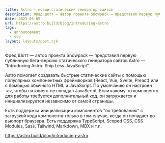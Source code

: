 ```yaml
---
title: Astro — новый статический генератор сайтов
description: Фред Шотт — автор проекта Snowpack — представил первую публичную бета-версию статического генератора сайтов Astro
date: 2021-06-09
url: https://astro.build/blog/introducing-astro
tags:
  - announcement
  - ssg
layout: layouts/post.njk
---
```

Фред Шотт — автор проекта Snowpack — представил первую публичную бета-версию статического генератора сайтов Astro — "Introducing Astro: Ship Less JavaScript".

Astro помогает создавать быстрые статические сайты с помощью популярных компонентных фреймворков (React, Vue, Svelte, Preact) или с помощью обычного HTML и JavaScript. По умолчанию он настроен так, чтобы на клиент не попадал JavaScript. Если какому-то компоненту для работы требуется дополнительный код, он загружается и инициализируется независимо от самой страницы.

Есть поддержка инициализации компонентов "по требованию" с загрузкой кода компонента только в том случае, когда он попадает во вьюпорт браузера. Есть поддержка TypeScript, Scoped CSS, CSS Modules, Sass, Tailwind, Markdown, MDX и т.п.

https://astro.build/blog/introducing-astro
